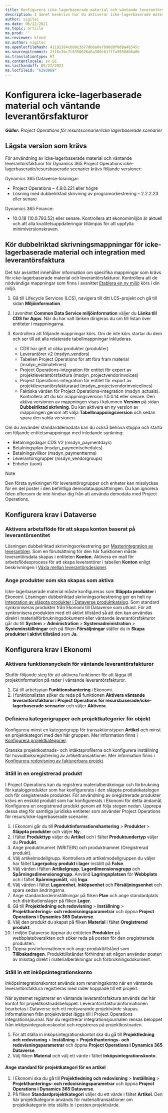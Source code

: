 ```yaml
---
title: Konfigurera icke-lagerbaserade material och väntande leverantörsfakturor
description: I ämnet beskrivs hur du aktiverar icke-lagerbaserade material och väntande leverantörsfakturor.
author: sigitac
ms.date: 06/22/2021
ms.topic: article
ms.prod: ''
ms.reviewer: kfend
ms.author: sigitac
ms.openlocfilehash: 41191384c688c3b77d08a0e7990ddf0d9a48545c
ms.sourcegitcommit: 2f16c2bc7c8350676a6a380c61fffa9958db6a0b
ms.translationtype: HT
ms.contentlocale: sv-SE
ms.lasthandoff: 06/22/2021
ms.locfileid: "6293069"
---
```

# <a name="configure-non-stocked-materials-and-pending-vendor-invoices"></a>Konfigurera icke-lagerbaserade material och väntande leverantörsfakturor

_**Gäller:** Project Operations för resursscenarier/icke lagerbaserade scenarier_

## <a name="minimum-version-requirement"></a>Lägsta version som krävs

För användning av icke-lagerbaserade material och väntande leverantörsfakturor för Dynamics 365 Project Operations icke-lagerbaserade/resursbaserade scenarier krävs följande versioner:

Dynamics 365 Dataverse-lösningar:

- Project Operations – 4.9.0.221 eller högre
- Lösning med dubbelriktad skrivning av programorkestrering – 2.2.2.23 eller senare

Dynamics 365 Finance:
- 10.0.18 (10.0.793.52) eller senare. Kontrollera att ekonomimiljön är aktuell och att alla kvalitetsuppdateringar tillämpas för att uppfylla minimiversionskraven.

## <a name="run-dual-write-maps-for-non-stocked-materials-and-vendor-invoice-integration"></a>Kör dubbelriktad skrivningsmappningar för icke-lagerbaserade material och integration med leverantörsfaktura

Det här avsnittet innehåller information om specifika mappningar som krävs för icke-lagerbaserade material och leverantörsfakturor. Kontrollera att de nödvändiga mappningar som finns i avsnittet [Etablera en ny miljö](../environment/resource-provision-new-environment.md#run-project-operations-dual-write-maps) körs i din miljö.

1. Gå till Lifecycle Services (LCS), navigera till ditt LCS-projekt och gå till sidan **Miljöinformation**.
2. I avsnittet **Common Data Service miljöinformation** väljer du **Länka till CDS for Apps**. När du har valt länken dirigeras du om till listan över entiteter i mappningarna.
3. Kontrollera att följande mappningar körs. Om de inte körs startar du dem och ser till att alla relaterade tabellmappningar inkluderas.

    - CDS har gett ut olika produkter (produkter)
    - Leverantörer v2 (msdyn_vendors)
    - Tabellen Project Operations för att föra fram material (msdyn_estimatelines)
    - Project Operations-integration för entitet för export av projektleverantörsfaktura (msdyn_projectvendorinvoices)
    - Project Operations-integration för entitet för export av projektleverantörsfakturarad (msdyn_projectvendorinvoicelines)
    - Faktiska värden för Project Operations-integration (msdyn_actuals). Kontrollera att du kör mappningsversion 1.0.0.14 eller senare. Den aktiva versionen av mappningen visas i kolumnen **Version** på sidan **Dubbelriktad skrivning**. Du kan aktivera en ny version av mappningen genom att välja **Tabellmappningsversion** och sedan spara den valda versionen.

Om du använder standarddemodata kan du också behöva stoppa och starta om följande entitetsmappningar med inledande synkning:
  - Betalningsdagar CDS V2 (msdyn_paymentdays)
  - Betalningsplan (msdyn_paymentschedules)
  - Betalningsvillkor (msdyn_paymentterms)
  - Leverantörsgrupper (msdyn_vendorgroups)
  - Enheter (uom)

> [!NOTE]
> Den första synkningen för leverantörsgrupper och enheter kan misslyckas för en del poster i den befintliga demodatauppsättningen. Du kan ignorera felen eftersom de inte hindrar dig från att använda demodata med Project Operations.

## <a name="configure-prerequisites-in-dataverse"></a>Konfigurera krav i Dataverse

### <a name="activate-workflow-to-create-accounts-based-on-vendor-entity"></a>Aktivera arbetsflöde för att skapa konton baserat på leverantörsentitet

Lösningen dubbelriktad skrivningsorkestrering ger [Masterintegration av leverantörer](/dynamics365/fin-ops-core/dev-itpro/data-entities/dual-write/vendor-mapping). Som en förutsättning för den här funktionen måste leverantörsdata skapas i entiteten **Konton**. Aktivera en mall för arbetsflödesprocess för att skapa leverantörer i tabellen **Konton** enligt beskrivningen i [Växla mellan leverantörsdesigner](/dynamics365/fin-ops-core/dev-itpro/data-entities/dual-write/vendor-switch).

### <a name="set-products-to-be-created-as-active"></a>Ange produkter som ska skapas som aktiva

Icke-lagerbaserade material måste konfigureras som **Släppta produkter** i Ekonomi. Lösningen dubbelriktad skrivningsorkestrering ger en helt ny [Integration av släppta produkter i Dataverse produktkatalog](/dynamics365/fin-ops-core/dev-itpro/data-entities/dual-write/product-mapping). Som standard synkroniseras produkter från Ekonomi till Dataverse som utkast. För att synkronisera produkten med ett aktivt tillstånd så att den kan användas direkt i materialförbrukningsdokument eller väntande leverantörsfakturor går du till **System** > **Administration** > **Systemadministration** > **Systeminställningar** och på fliken **Försäljningar** ställer du in **Skapa produkter i aktivt tillstånd** som **Ja**.

## <a name="configure-prerequisites-in-finance"></a>Konfigurera krav i Ekonomi

### <a name="enable-the-feature-key-for-pending-vendor-invoices"></a>Aktivera funktionsnyckeln för väntande leverantörsfakturor

Slutför följande steg för att aktivera funktioner för att lägga till projektinformation på rader i väntande leverantörsfakturor.

1. Gå till arbetsytan **Funktionshantering** i Ekonomi.
2. I funktionslistan söker du reda på funktionen **Aktivera väntande leverantörsfakturor i Project Operations för resursbaserade/icke-lagerbaserade scenarier** och väljer **Aktivera**.

### <a name="define-category-groups-and-project-categories-for-items"></a>Definiera kategorigrupper och projektkategorier för objekt

Konfigurera minst en kategorigrupp för transaktionstypen **Artikel** och minst en projektkategori med den här gruppen. Mer information finns i [Konfigurera projektkategorier](../project-accounting/configure-project-categories.md#category-groups).

Granska projektkostnads- och intäktsprofilerna och konfigurera inställning för huvudboksregistrering av artikeltransaktioner. Mer information finns i [Konfigurera redovisning av fakturerbara projekt](../project-accounting/configure-accounting-billable-projects.md).

### <a name="set-up-a-write-in-product"></a>Ställ in en oregistrerad produkt

I Project Operations kan du registrera materialberäkningar och förbrukning för katalogprodukter som har konfigurerats i den släppta produktkatalogen och för oregistrerade produkter. För användning av oregistrerade produkter krävs en enskild produkt som har konfigurerats i Ekonomi för detta ändamål. Konfigurera en oregistrerad produkt genom att följa stegen nedan. Upprepa dessa steg för samtliga juridiska entiteter som använder Project Operations för resurs/icke-lagerbaserade scenarier.

1. I Ekonomi går du till **Produktinformationshantering** > **Produkter** > **Släppta produkter** och väljer **Ny**.
2. I fältet **Produkttyp** väljer du **Artikel** och i fältet **Produktundertyp** väljer du **Produkt**.
3. Ange produktnumret (WRITEIN) och produktnamnet (Oregistrerad produkt).
4. Välj artikelmodellgrupp. Kontrollera att artikelmodellgruppen du väljer har fältet **Lagerpolicy produkt i lager** inställt på **False**.
5. Välj värden i fälten **Artikelgrupp**, **Lagerdimensionsgrupp** och **Spårningsdimensionsgrupp**. Använd **Lagringsplatsen** för **Webbplats** och i fältet **Spårningsmått**, välj **Inga**.
6. Välj värden i fältet **Lagerenhet**, **Inköpsenhet** och **Försäljningsenhet** och spara sedan ändringarna.
7. Ange standardorderinställningar på fliken **Plan** och ange standardplats och distributionslager på fliken **Lager**.
8. Gå till **Projektledning och redovisning** > **Inställning** > **Projekthanterings- och redovisningsparametrar** och öppna **Project Operations i Dynamics 365 Dataverse**. 
9. Välj den produkt du skapat på fliken **Material** i fältet **Oregistrerad produkt**.
10. I miljön Dataverse öppnar du entiteten **Produkter** på webbplatsöversikten och söker reda på posten för den oregistrerade produkten. 
11. Öppna postinformationen och ange produkttillstånd som **Tillbakadragen**. Produkttillståndet förhindrar att någon använder posten av misstag direkt i materialberäkningar och förbrukningsdokument.

### <a name="set-up-a-procurement-integration-account"></a>Ställ in ett inköpsintegrationskonto

Inköpsintegrationskontot används som rensningskonto när en väntande leverantörsfaktura registreras med rader kopplade till ett projekt.

När systemet registrerar en väntande leverantörsfaktura används det här kontot för projektkostnadsbeloppet. Leverantörsfakturainformationen bearbetas i Dataverse och ett motsvarande projektvärde skapas. Informationen från projektvärdet läggs till i Project Operations integrationsjournal. När du registrerar integrationsjournalen rensas beloppet från inköpsintegrationskontot och registreras på projektkostnaden.

1. För att ställa in inköpsintegrationskontot ska du gå till **Projektledning och redovisning** > **Inställning** > **Projekthanterings- och redovisningsparametrar** och öppna **Project Operations i Dynamics 365 Dataverse**. 
2. Välj fliken **Material** och välj ett värde i fältet **Inköpsintegrationskonto**.

#### <a name="set-up-project-category-defaults-for-an-item"></a>Ange standard för projektkategori för en artikel

1. I Ekonomi ska du gå till **Projektledning och redovisning** > **Inställning** > **Projekthanterings- och redovisningsparametrar** och öppna **Project Operations i Dynamics 365 Dataverse**. 
2. På fliken **Standardprojektkategori** väljer du ett värde i fältet **Artikel**. Den här projektkategorin används för materialtransaktioner om projektkategorin inte ställts in i posten projektvärde.
